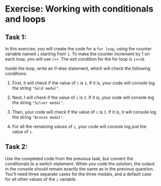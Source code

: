 # Exercise: Working with conditionals and loops

## Task 1:

In this exercise, you will create the code for a `for loop`, using the counter variable named `i` starting from `1`.
To make the counter increment by 1 on each loop, you will use `i++`.
The exit condition for the for loop is `i<=10`.

Inside the loop, write an if-else statement, which will check the following conditions:

1. First, it will check if the value of `i` is `1`. If it is, your code will console log the string `"Gold medal"`.

2. Next, I will check if the value of `i` is `2`. If it is, your code will console log the string `"Silver medal"`.

3. Then, your code will check if the value of `i` is `3`. If it is, it will console log the string `"Bronze medal"`.

4. For all the remaining values of `i`, your code will console log just the value of `i`.

## Task 2:

Use the completed code from the previous task, but convert the conditionals to a switch statement.
When you code the solution, the output in the console should remain exactly the same as in the previous question.
You'll need three separate cases for the three medals, and a default case for all other values of the `i` variable.
